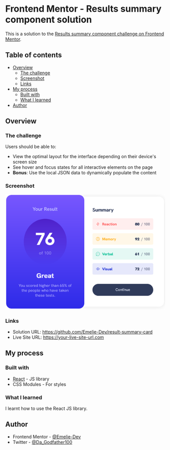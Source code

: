 # Frontend Mentor - Results summary component solution

This is a solution to the [Results summary component challenge on Frontend Mentor](https://www.frontendmentor.io/challenges/results-summary-component-CE_K6s0maV).

## Table of contents

- [Overview](#overview)
  - [The challenge](#the-challenge)
  - [Screenshot](#screenshot)
  - [Links](#links)
- [My process](#my-process)
  - [Built with](#built-with)
  - [What I learned](#what-i-learned)
- [Author](#author)

## Overview

### The challenge

Users should be able to:

- View the optimal layout for the interface depending on their device's screen size
- See hover and focus states for all interactive elements on the page
- **Bonus**: Use the local JSON data to dynamically populate the content

### Screenshot

![Screenshot](./src/assets/images/Screenshot%202023-12-28%20at%2020-34-03%20Result%20summmary%20card.png)

### Links

- Solution URL: https://github.com/Emelie-Dev/result-summary-card
- Live Site URL: https://your-live-site-url.com

## My process

### Built with
- [React](https://reactjs.org/) - JS library
- CSS Modules - For styles


### What I learned

I learnt how to use the React JS library. 


## Author

- Frontend Mentor - [@Emelie-Dev](https://www.frontendmentor.io/profile/@Emelie-Dev)
- Twitter - [@Da_Godfather100](https://www.twitter.com/@Da_Godfather100)



